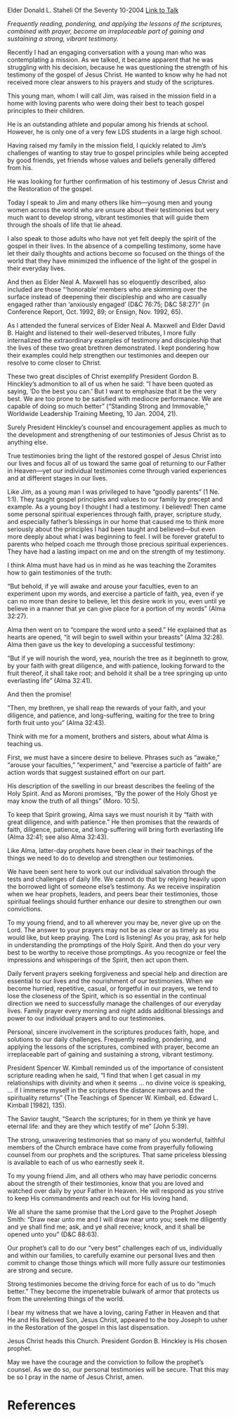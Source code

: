Elder Donald L. Staheli
Of the Seventy
10-2004
[Link to Talk](https://www.churchofjesuschrist.org/study/general-conference/2004/10/securing-our-testimonies?lang=eng)

_Frequently reading, pondering, and applying the lessons of the scriptures, combined with prayer, become an irreplaceable part of gaining and sustaining a strong, vibrant testimony._

Recently I had an engaging conversation with a young man who was contemplating a mission. As we talked, it became apparent that he was struggling with his decision, because he was questioning the strength of his testimony of the gospel of Jesus Christ. He wanted to know why he had not received more clear answers to his prayers and study of the scriptures.

This young man, whom I will call Jim, was raised in the mission field in a home with loving parents who were doing their best to teach gospel principles to their children.

He is an outstanding athlete and popular among his friends at school. However, he is only one of a very few LDS students in a large high school.

Having raised my family in the mission field, I quickly related to Jim’s challenges of wanting to stay true to gospel principles while being accepted by good friends, yet friends whose values and beliefs generally differed from his.

He was looking for further confirmation of his testimony of Jesus Christ and the Restoration of the gospel.

Today I speak to Jim and many others like him—young men and young women across the world who are unsure about their testimonies but very much want to develop strong, vibrant testimonies that will guide them through the shoals of life that lie ahead.

I also speak to those adults who have not yet felt deeply the spirit of the gospel in their lives. In the absence of a compelling testimony, some have let their daily thoughts and actions become so focused on the things of the world that they have minimized the influence of the light of the gospel in their everyday lives.

And then as Elder Neal A. Maxwell has so eloquently described, also included are those “‘honorable’ members who are skimming over the surface instead of deepening their discipleship and who are casually engaged rather than ‘anxiously engaged’ (D&C 76:75; D&C 58:27)” (in Conference Report, Oct. 1992, 89; or Ensign, Nov. 1992, 65).

As I attended the funeral services of Elder Neal A. Maxwell and Elder David B. Haight and listened to their well-deserved tributes, I more fully internalized the extraordinary examples of testimony and discipleship that the lives of these two great brethren demonstrated. I kept pondering how their examples could help strengthen our testimonies and deepen our resolve to come closer to Christ.

These two great disciples of Christ exemplify President Gordon B. Hinckley’s admonition to all of us when he said: “I have been quoted as saying, ‘Do the best you can.’ But I want to emphasize that it be the very best. We are too prone to be satisfied with mediocre performance. We are capable of doing so much better” (“Standing Strong and Immovable,” Worldwide Leadership Training Meeting, 10 Jan. 2004, 21).

Surely President Hinckley’s counsel and encouragement applies as much to the development and strengthening of our testimonies of Jesus Christ as to anything else.

True testimonies bring the light of the restored gospel of Jesus Christ into our lives and focus all of us toward the same goal of returning to our Father in Heaven—yet our individual testimonies come through varied experiences and at different stages in our lives.

Like Jim, as a young man I was privileged to have “goodly parents” (1 Ne. 1:1). They taught gospel principles and values to our family by precept and example. As a young boy I thought I had a testimony. I believed! Then came some personal spiritual experiences through faith, prayer, scripture study, and especially father’s blessings in our home that caused me to think more seriously about the principles I had been taught and believed—but even more deeply about what I was beginning to feel. I will be forever grateful to parents who helped coach me through those precious spiritual experiences. They have had a lasting impact on me and on the strength of my testimony.

I think Alma must have had us in mind as he was teaching the Zoramites how to gain testimonies of the truth:

“But behold, if ye will awake and arouse your faculties, even to an experiment upon my words, and exercise a particle of faith, yea, even if ye can no more than desire to believe, let this desire work in you, even until ye believe in a manner that ye can give place for a portion of my words” (Alma 32:27).

Alma then went on to “compare the word unto a seed.” He explained that as hearts are opened, “it will begin to swell within your breasts” (Alma 32:28). Alma then gave us the key to developing a successful testimony:

“But if ye will nourish the word, yea, nourish the tree as it beginneth to grow, by your faith with great diligence, and with patience, looking forward to the fruit thereof, it shall take root; and behold it shall be a tree springing up unto everlasting life” (Alma 32:41).

And then the promise!

“Then, my brethren, ye shall reap the rewards of your faith, and your diligence, and patience, and long-suffering, waiting for the tree to bring forth fruit unto you” (Alma 32:43).

Think with me for a moment, brothers and sisters, about what Alma is teaching us.

First, we must have a sincere desire to believe. Phrases such as “awake,” “arouse your faculties,” “experiment,” and “exercise a particle of faith” are action words that suggest sustained effort on our part.

His description of the swelling in our breast describes the feeling of the Holy Spirit. And as Moroni promises, “By the power of the Holy Ghost ye may know the truth of all things” (Moro. 10:5).

To keep that Spirit growing, Alma says we must nourish it by “faith with great diligence, and with patience.” He then promises that the rewards of faith, diligence, patience, and long-suffering will bring forth everlasting life (Alma 32:41; see also Alma 32:43).

Like Alma, latter-day prophets have been clear in their teachings of the things we need to do to develop and strengthen our testimonies.

We have been sent here to work out our individual salvation through the tests and challenges of daily life. We cannot do that by relying heavily upon the borrowed light of someone else’s testimony. As we receive inspiration when we hear prophets, leaders, and peers bear their testimonies, those spiritual feelings should further enhance our desire to strengthen our own convictions.

To my young friend, and to all wherever you may be, never give up on the Lord. The answer to your prayers may not be as clear or as timely as you would like, but keep praying. The Lord is listening! As you pray, ask for help in understanding the promptings of the Holy Spirit. And then do your very best to be worthy to receive those promptings. As you recognize or feel the impressions and whisperings of the Spirit, then act upon them.

Daily fervent prayers seeking forgiveness and special help and direction are essential to our lives and the nourishment of our testimonies. When we become hurried, repetitive, casual, or forgetful in our prayers, we tend to lose the closeness of the Spirit, which is so essential in the continual direction we need to successfully manage the challenges of our everyday lives. Family prayer every morning and night adds additional blessings and power to our individual prayers and to our testimonies.

Personal, sincere involvement in the scriptures produces faith, hope, and solutions to our daily challenges. Frequently reading, pondering, and applying the lessons of the scriptures, combined with prayer, become an irreplaceable part of gaining and sustaining a strong, vibrant testimony.

President Spencer W. Kimball reminded us of the importance of consistent scripture reading when he said, “I find that when I get casual in my relationships with divinity and when it seems … no divine voice is speaking, … if I immerse myself in the scriptures the distance narrows and the spirituality returns” (The Teachings of Spencer W. Kimball, ed. Edward L. Kimball [1982], 135).

The Savior taught, “Search the scriptures; for in them ye think ye have eternal life: and they are they which testify of me” (John 5:39).

The strong, unwavering testimonies that so many of you wonderful, faithful members of the Church embrace have come from prayerfully following counsel from our prophets and the scriptures. That same priceless blessing is available to each of us who earnestly seek it.

To my young friend Jim, and all others who may have periodic concerns about the strength of their testimonies, know that you are loved and watched over daily by your Father in Heaven. He will respond as you strive to keep His commandments and reach out for His loving hand.

We all share the same promise that the Lord gave to the Prophet Joseph Smith: “Draw near unto me and I will draw near unto you; seek me diligently and ye shall find me; ask, and ye shall receive; knock, and it shall be opened unto you” (D&C 88:63).

Our prophet’s call to do our “very best” challenges each of us, individually and within our families, to carefully examine our personal lives and then commit to change those things which will more fully assure our testimonies are strong and secure.

Strong testimonies become the driving force for each of us to do “much better.” They become the impenetrable bulwark of armor that protects us from the unrelenting things of the world.

I bear my witness that we have a loving, caring Father in Heaven and that He and His Beloved Son, Jesus Christ, appeared to the boy Joseph to usher in the Restoration of the gospel in this last dispensation.

Jesus Christ heads this Church. President Gordon B. Hinckley is His chosen prophet.

May we have the courage and the conviction to follow the prophet’s counsel. As we do so, our personal testimonies will be secure. That this may be so I pray in the name of Jesus Christ, amen.

# References
